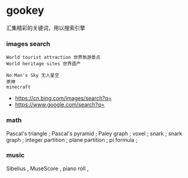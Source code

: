 # gookey
汇集精彩的关键词，用以搜索引擎
### images search
```
World tourist attraction 世界旅游景点
World heritage sites 世界遗产
```

```
No Man's Sky 无人星空
原神
minecraft
```

- https://cn.bing.com/images/search?q=
- https://www.google.com/search?q=

### math

Pascal's triangle ;
Pascal's pyramid ;
Paley graph ;
voxel ;
snark ; snark graph ;
integer partition ; plane partition ;
pi formula ;

### music
Sibelius , MuseScore , piano roll , 